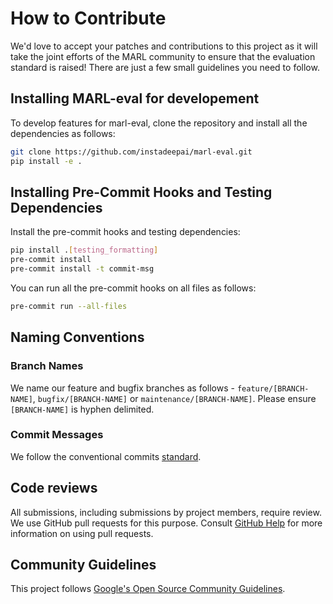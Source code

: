 # How to Contribute

We'd love to accept your patches and contributions to this project as it will take the joint efforts of the MARL community to ensure that the evaluation standard is raised! There are
just a few small guidelines you need to follow.

## Installing MARL-eval for developement

To develop features for marl-eval, clone the repository and install all the dependencies as follows:

```bash
git clone https://github.com/instadeepai/marl-eval.git
pip install -e .
```

## Installing Pre-Commit Hooks and Testing Dependencies

Install the pre-commit hooks and testing dependencies:
```bash
pip install .[testing_formatting]
pre-commit install
pre-commit install -t commit-msg
```
You can run all the pre-commit hooks on all files as follows:
```bash
pre-commit run --all-files
```

## Naming Conventions
### Branch Names
We name our feature and bugfix branches as follows - `feature/[BRANCH-NAME]`, `bugfix/[BRANCH-NAME]` or `maintenance/[BRANCH-NAME]`. Please ensure `[BRANCH-NAME]` is hyphen delimited.
### Commit Messages
We follow the conventional commits [standard](https://www.conventionalcommits.org/en/v1.0.0/).

## Code reviews

All submissions, including submissions by project members, require review. We
use GitHub pull requests for this purpose. Consult
[GitHub Help](https://help.github.com/articles/about-pull-requests/) for more
information on using pull requests.

## Community Guidelines

This project follows
[Google's Open Source Community Guidelines](https://opensource.google.com/conduct/).
